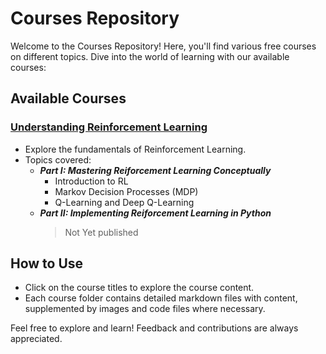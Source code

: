 # Courses Repository

Welcome to the Courses Repository! Here, you'll find various free courses on different topics. Dive into the world of learning with our available courses:

## Available Courses

### [Understanding Reinforcement Learning](./understanding_reinforcement_learning.md)

- Explore the fundamentals of Reinforcement Learning.
- Topics covered:
  - _**Part I: Mastering Reiforcement Learning Conceptually**_ 
    - Introduction to RL
    - Markov Decision Processes (MDP)
    - Q-Learning and Deep Q-Learning
  - _**Part II: Implementing Reiforcement Learning in Python**_
    > Not Yet published

## How to Use

- Click on the course titles to explore the course content.
- Each course folder contains detailed markdown files with content, supplemented by images and code files where necessary.

Feel free to explore and learn! Feedback and contributions are always appreciated.
